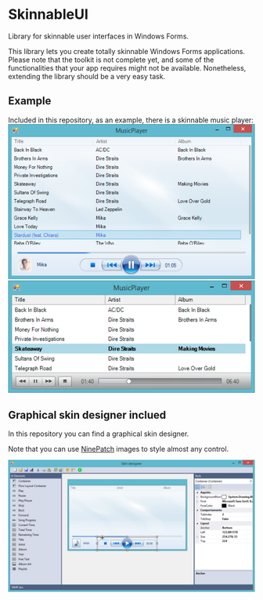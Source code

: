 SkinnableUI
===========

Library for skinnable user interfaces in Windows Forms.

This library lets you create totally skinnable Windows Forms applications. Please note that the toolkit is not complete yet, and some of the functionalities that your app requires might not be available. Nonetheless, extending the library should be a very easy task.

Example
-------

Included in this repository, as an example, there is a skinnable music player:
![Skin "WMP"](_readme_images/skin2.png)
![Skin "Mac"](_readme_images/skin1.png)

Graphical skin designer inclued
-------------------------------

In this repository you can find a graphical skin designer.

Note that you can use [NinePatch](http://developer.android.com/reference/android/graphics/NinePatch.html) images to style almost any control.

![Designer](_readme_images/designer.png)
